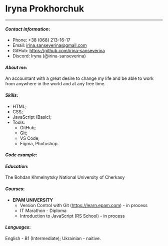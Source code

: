 # Iryna Prokhorchuk
-------------------
#### _Contact information_:
* Phone: +38 (068) 213-16-17
* Email: irina.sanseverina@gmail.com
* GitHub: https://github.com/irina-sanseverina
* Discord: Iryna (@irina-sanseverina)
#### _About me_:
An accountant with a great desire to change my life and be able to work from anywhere in the world and at any free time. 
#### _Skills_:
* HTML;
* CSS;
* JavaScript (Basic);
* Tools:
	- GitHub;
	- Git;
	- VS Code;
	- Figma, Photoshop.
#### _Code example_:
#### _Education_:
The Bohdan Khmelnytsky National University of Cherkasy

#### _Courses_:
* __EPAM UNIVERSITY__
	- Version Control with Git (https://learn.epam.com) - in process
	- IT Marathon - Diploma
	- Introduction to JavaScript (RS School) - in process
#### _Languages_:
English - B1 (Intermediate);
Ukrainian - naitive.